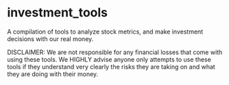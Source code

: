 # investment_tools
A compilation of tools to analyze stock metrics, and make investment decisions with our real money.

DISCLAIMER: We are not responsible for any financial losses that come with using these tools. We HIGHLY advise anyone only attempts to use these tools if they understand very clearly the risks they are taking on and what they are doing with their money.
